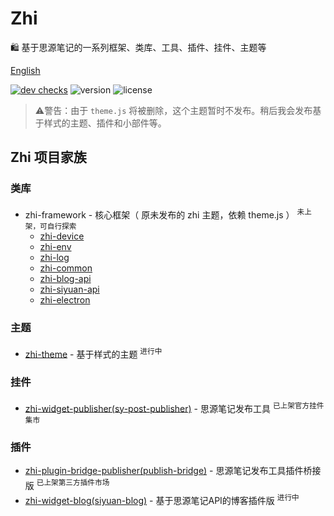 # Zhi

🛍️ 基于思源笔记的一系列框架、类库、工具、插件、挂件、主题等

[English](README.md)

[![dev checks](https://img.shields.io/github/checks-status/terwer/zhi/dev?label=build)](https://github.com/terwer/zhi/tree/dev)
![version](https://img.shields.io/github/release/terwer/zhi.svg?style=flat-square)
![license](https://img.shields.io/badge/license-GPL-blue.svg?style=popout-square)

> ⚠️警告：由于 `theme.js` 将被删除，这个主题暂时不发布。稍后我会发布基于样式的主题、插件和小部件等。

## Zhi 项目家族

### 类库
- zhi-framework - 核心框架（ 原未发布的 zhi 主题，依赖 theme.js ） <sup>未上架，可自行探索</sup>
  - [zhi-device](https://github.com/terwer/zhi/tree/main/libs/zhi-device)
  - [zhi-env](https://github.com/terwer/zhi/tree/main/libs/zhi-env)
  - [zhi-log](https://github.com/terwer/zhi/tree/main/libs/zhi-log)
  - [zhi-common](https://github.com/terwer/zhi/tree/main/libs/zhi-common)
  - [zhi-blog-api](https://github.com/terwer/zhi/tree/main/libs/zhi-blog-api)
  - [zhi-siyuan-api](https://github.com/terwer/zhi/tree/main/libs/zhi-siyuan-api)
  - [zhi-electron](https://github.com/terwer/zhi/tree/main/libs/zhi-electron)

### 主题
- [zhi-theme](https://github.com/terwer/zhi-theme) - 基于样式的主题 <sup>进行中</sup>

### 挂件
- [zhi-widget-publisher(sy-post-publisher)](https://github.com/terwer/src-sy-post-publisher) - 思源笔记发布工具 <sup>已上架官方挂件集市</sup>

### 插件
- [zhi-plugin-bridge-publisher(publish-bridge)](https://github.com/terwer/publish-bridge) - 思源笔记发布工具插件桥接版 <sup>已上架第三方插件市场</sup>
- [zhi-widget-blog(siyuan-blog)](https://github.com/terwer/siyuan-blog) - 基于思源笔记API的博客插件版 <sup>进行中</sup>
